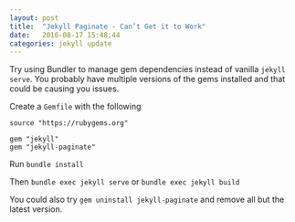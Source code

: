 ```yaml
---
layout: post
title:  "Jekyll Paginate - Can’t Get it to Work"
date:   2016-08-17 15:48:44
categories: jekyll update
---
```

Try using Bundler to manage gem dependencies instead of vanilla `jekyll serve`. You probably have multiple versions of the gems installed and that could be causing you issues.

Create a `Gemfile` with the following

```
source "https://rubygems.org"

gem "jekyll"
gem "jekyll-paginate"
```
<!--more-->
Run `bundle install`

Then `bundle exec jekyll serve` or `bundle exec jekyll build`

You could also try `gem uninstall jekyll-paginate` and remove all but the latest version.